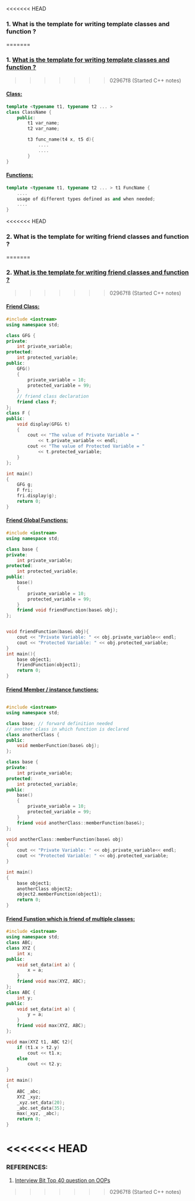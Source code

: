 <<<<<<< HEAD
### 1. What is the template for writing template classes and function ?
=======
### 1. [What is the template for writing template classes and function ?](https://www.geeksforgeeks.org/templates-cpp/)
>>>>>>> 02967f8 (Started C++ notes)

#### <u>Class: </u>
```cpp
template <typename t1, typename t2 ... >
class ClassName {
	public:
		t1 var_name;
		t2 var_name;

		t3 func_name(t4 x, t5 d){
			....
			....
		}
}
```

#### <u>Functions: </u>
```cpp
template <typename t1, typename t2 ... > t1 FuncName {
	....
	usage of different types defined as and when needed;
	....
}
```

<<<<<<< HEAD
### 2. What is the template for writing friend classes and function ?
=======
### 2. [What is the template for writing friend classes and function ?](https://www.geeksforgeeks.org/friend-class-function-cpp/)
>>>>>>> 02967f8 (Started C++ notes)

#### <u>Friend Class: </u>
```cpp
#include <iostream>
using namespace std;

class GFG {
private:
	int private_variable;
protected:
	int protected_variable;
public:
	GFG()
	{
		private_variable = 10;
		protected_variable = 99;
	}
	// friend class declaration
	friend class F;
};
class F {
public:
	void display(GFG& t)
	{
		cout << "The value of Private Variable = "
			<< t.private_variable << endl;
		cout << "The value of Protected Variable = "
			<< t.protected_variable;
	}
};

int main()
{
	GFG g;
	F fri;
	fri.display(g);
	return 0;
}
```

#### <u>Friend Global Functions: </u>
```cpp
#include <iostream>
using namespace std;

class base {
private:
	int private_variable;
protected:
	int protected_variable;
public:
	base()
	{
		private_variable = 10;
		protected_variable = 99;
	}	
	friend void friendFunction(base& obj);
};


void friendFunction(base& obj){
	cout << "Private Variable: " << obj.private_variable<< endl;
	cout << "Protected Variable: " << obj.protected_variable;
}
int main(){
	base object1;
	friendFunction(object1);
	return 0;
}
```

#### <u>Friend Member / instance functions: </u>
```cpp

#include <iostream>
using namespace std;

class base; // forward definition needed
// another class in which function is declared
class anotherClass {
public:
	void memberFunction(base& obj);
};

class base {
private:
	int private_variable;
protected:
	int protected_variable;
public:
	base()
	{
		private_variable = 10;
		protected_variable = 99;
	}
	friend void anotherClass::memberFunction(base&);
};

void anotherClass::memberFunction(base& obj)
{
	cout << "Private Variable: " << obj.private_variable<< endl;
	cout << "Protected Variable: " << obj.protected_variable;
}

int main()
{
	base object1;
	anotherClass object2;
	object2.memberFunction(object1);
	return 0;
}
```

#### <u>Friend Funstion which is friend of multiple classes: </u>
```cpp
#include <iostream>
using namespace std;
class ABC; 
class XYZ {
	int x;
public:
	void set_data(int a) { 
		x = a; 
	}
	friend void max(XYZ, ABC);
};
class ABC {
	int y;
public:
	void set_data(int a) { 
		y = a; 
	}
	friend void max(XYZ, ABC);
};

void max(XYZ t1, ABC t2){
	if (t1.x > t2.y)
		cout << t1.x;
	else
		cout << t2.y;
}

int main()
{
	ABC _abc;
	XYZ _xyz;
	_xyz.set_data(20);
	_abc.set_data(35);
	max(_xyz, _abc); 
	return 0;
}

```

<<<<<<< HEAD
=======
### REFERENCES: 
1. [Interview Bit Top 40 question on OOPs](https://www.interviewbit.com/oops-interview-questions/)
>>>>>>> 02967f8 (Started C++ notes)
